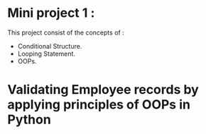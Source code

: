 # Mini project 1 : 
This project consist of the concepts of :
* Conditional Structure.
* Looping Statement.
* OOPs.


# Validating Employee records by applying principles of OOPs in Python

